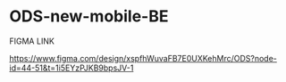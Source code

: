 # ODS-new-mobile-BE

FIGMA LINK

https://www.figma.com/design/xspfhWuvaFB7E0UXKehMrc/ODS?node-id=44-51&t=1i5EYzPJKB9bpsJV-1
